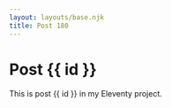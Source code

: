 ```yaml
---
layout: layouts/base.njk
title: Post 180
---
```


# Post {{ id }}

This is post {{ id }} in my Eleventy project.
